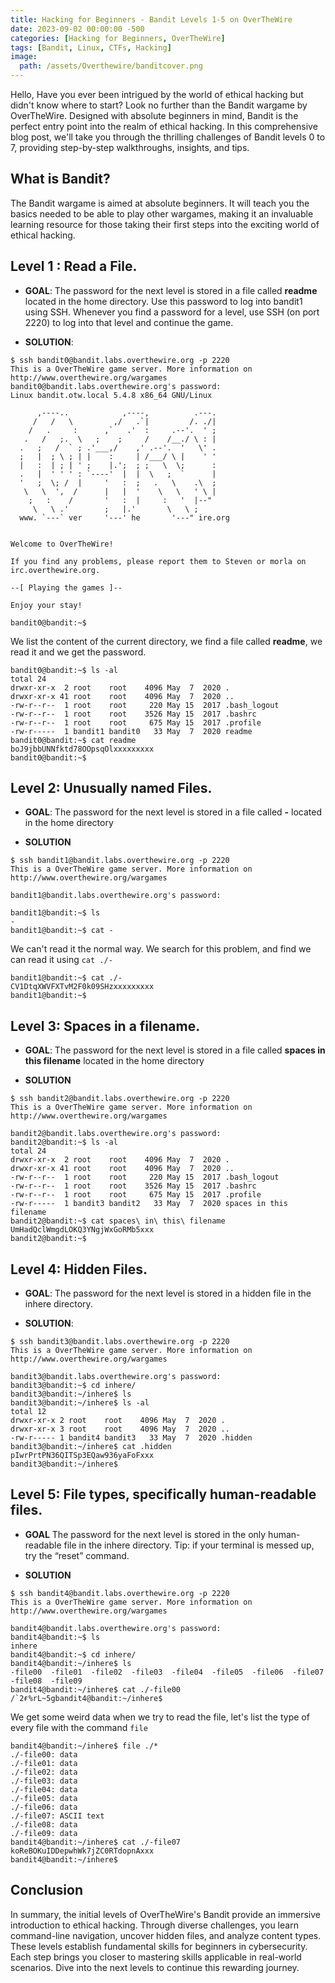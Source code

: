 ```yaml
---
title: Hacking for Beginners - Bandit Levels 1-5 on OverTheWire
date: 2023-09-02 00:00:00 -500
categories: [Hacking for Beginners, OverTheWire]
tags: [Bandit, Linux, CTFs, Hacking]
image:
  path: /assets/Overthewire/banditcover.png
---
```


Hello, Have you ever been intrigued by the world of ethical hacking but didn't know where to start? Look no further than the Bandit wargame by OverTheWire. Designed with absolute beginners in mind, Bandit is the perfect entry point into the realm of ethical hacking. In this comprehensive blog post, we'll take you through the thrilling challenges of Bandit levels 0 to 7, providing step-by-step walkthroughs, insights, and tips.

## What is Bandit?
The Bandit wargame is aimed at absolute beginners. It will teach you the basics needed to be able to play other wargames, making it an invaluable learning resource for those taking their first steps into the exciting world of ethical hacking.

## **Level 1** : Read a File.

- **GOAL**: 
The password for the next level is stored in a file called **readme** located in the home directory. Use this password to log into bandit1 using SSH. Whenever you find a password for a level, use SSH (on port 2220) to log into that level and continue the game.

- **SOLUTION**:

```terminal
$ ssh bandit0@bandit.labs.overthewire.org -p 2220                                                                                                          
This is a OverTheWire game server. More information on http://www.overthewire.org/wargames                                                                                                                                                                                            
bandit0@bandit.labs.overthewire.org's password:                                                                                                              
Linux bandit.otw.local 5.4.8 x86_64 GNU/Linux                                                                                                                

      ,----..            ,----,          .---.                                                                                                               
     /   /   \         ,/   .`|         /. ./|                                                                                                               
    /   .     :      ,`   .'  :     .--'.  ' ;                                                                                                               
   .   /   ;.  \   ;    ;     /    /__./ \ : |                                                                                                               
  .   ;   /  ` ; .'___,/    ,' .--'.  '   \' .                                                                                                               
  ;   |  ; \ ; | |    :     | /___/ \ |    ' '                                                                                                               
  |   :  | ; | ' ;    |.';  ; ;   \  \;      :                                                                                                               
  .   |  ' ' ' : `----'  |  |  \   ;  `      |                                                                                                               
  '   ;  \; /  |     '   :  ;   .   \    .\  ;                                                                                                               
   \   \  ',  /      |   |  '    \   \   ' \ |                                                                                                               
    ;   :    /       '   :  |     :   '  |--"                                                                                                                
     \   \ .'        ;   |.'       \   \ ;                                                                                                                   
  www. `---` ver     '---' he       '---" ire.org                                                                                                            


Welcome to OverTheWire!                                                                                                                                      

If you find any problems, please report them to Steven or morla on                                                                                           
irc.overthewire.org.                                                                                                                                         

--[ Playing the games ]--

Enjoy your stay!

bandit0@bandit:~$

```

We list the content of the current directory, we find a file called **readme**, we read it and we get the password.

```terminal
bandit0@bandit:~$ ls -al
total 24
drwxr-xr-x  2 root    root    4096 May  7  2020 .
drwxr-xr-x 41 root    root    4096 May  7  2020 ..
-rw-r--r--  1 root    root     220 May 15  2017 .bash_logout
-rw-r--r--  1 root    root    3526 May 15  2017 .bashrc
-rw-r--r--  1 root    root     675 May 15  2017 .profile
-rw-r-----  1 bandit1 bandit0   33 May  7  2020 readme
bandit0@bandit:~$ cat readme
boJ9jbbUNNfktd78OOpsqOlxxxxxxxxx
bandit0@bandit:~$
```

## **Level 2**: Unusually named Files.

- **GOAL**: 
The password for the next level is stored in a file called **-** located in the home directory


- **SOLUTION**

```terminal
$ ssh bandit1@bandit.labs.overthewire.org -p 2220                            
This is a OverTheWire game server. More information on http://www.overthewire.org/wargames

bandit1@bandit.labs.overthewire.org's password:

bandit1@bandit:~$ ls
-
bandit1@bandit:~$ cat -

```

We can't read it the normal way. We search for this problem, and find we can read it using `cat ./-`

```terminal
bandit1@bandit:~$ cat ./-
CV1DtqXWVFXTvM2F0k09SHzxxxxxxxxx
bandit1@bandit:~$
```

## **Level 3**: Spaces in a filename.

- **GOAL**:
The password for the next level is stored in a file called **spaces in this filename** located in the home directory

- **SOLUTION**

```terminal
$ ssh bandit2@bandit.labs.overthewire.org -p 2220                            
This is a OverTheWire game server. More information on http://www.overthewire.org/wargames

bandit2@bandit.labs.overthewire.org's password:
bandit2@bandit:~$ ls -al
total 24
drwxr-xr-x  2 root    root    4096 May  7  2020 .
drwxr-xr-x 41 root    root    4096 May  7  2020 ..
-rw-r--r--  1 root    root     220 May 15  2017 .bash_logout
-rw-r--r--  1 root    root    3526 May 15  2017 .bashrc
-rw-r--r--  1 root    root     675 May 15  2017 .profile
-rw-r-----  1 bandit3 bandit2   33 May  7  2020 spaces in this filename
bandit2@bandit:~$ cat spaces\ in\ this\ filename
UmHadQclWmgdLOKQ3YNgjWxGoRMb5xxx
bandit2@bandit:~$
```

## **Level 4**: Hidden Files.

- **GOAL**:
The password for the next level is stored in a hidden file in the inhere directory.

- **SOLUTION**:

```terminal
$ ssh bandit3@bandit.labs.overthewire.org -p 2220                            
This is a OverTheWire game server. More information on http://www.overthewire.org/wargames

bandit3@bandit.labs.overthewire.org's password:
bandit3@bandit:~$ cd inhere/
bandit3@bandit:~/inhere$ ls
bandit3@bandit:~/inhere$ ls -al
total 12
drwxr-xr-x 2 root    root    4096 May  7  2020 .
drwxr-xr-x 3 root    root    4096 May  7  2020 ..
-rw-r----- 1 bandit4 bandit3   33 May  7  2020 .hidden
bandit3@bandit:~/inhere$ cat .hidden
pIwrPrtPN36QITSp3EQaw936yaFoFxxx
bandit3@bandit:~/inhere$
```

## **Level 5**: File types, specifically human-readable files.

- **GOAL**
The password for the next level is stored in the only human-readable file in the inhere directory. Tip: if your terminal is messed up, try the “reset” command.

- **SOLUTION**

```terminal
$ ssh bandit4@bandit.labs.overthewire.org -p 2220                            
This is a OverTheWire game server. More information on http://www.overthewire.org/wargames

bandit4@bandit.labs.overthewire.org's password:
bandit4@bandit:~$ ls
inhere
bandit4@bandit:~$ cd inhere/
bandit4@bandit:~/inhere$ ls
-file00  -file01  -file02  -file03  -file04  -file05  -file06  -file07  -file08  -file09
bandit4@bandit:~/inhere$ cat ./-file00
/`2ғ%rL~5gbandit4@bandit:~/inhere$
```

We get some weird data when we try to read the file, let's list the type of every file with the command `file`

```terminal
bandit4@bandit:~/inhere$ file ./*
./-file00: data
./-file01: data
./-file02: data
./-file03: data
./-file04: data
./-file05: data
./-file06: data
./-file07: ASCII text
./-file08: data
./-file09: data
bandit4@bandit:~/inhere$ cat ./-file07
koReBOKuIDDepwhWk7jZC0RTdopnAxxx
bandit4@bandit:~/inhere$
```

## Conclusion

In summary, the initial levels of OverTheWire's Bandit provide an immersive introduction to ethical hacking. Through diverse challenges, you learn command-line navigation, uncover hidden files, and analyze content types. These levels establish fundamental skills for beginners in cybersecurity. Each step brings you closer to mastering skills applicable in real-world scenarios. Dive into the next levels to continue this rewarding journey.
